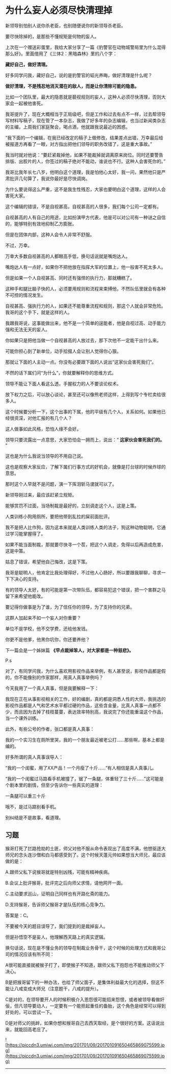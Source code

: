 # 为什么妄人必须尽快清理掉

新领导别怕别人说你杀老臣，也别随便说你的新领导杀老臣。

要尽快除掉的，是那些不懂规矩是何物的妄人。

上次在一个赠送彩蛋里，我给大家分享了一篇《豹警官在动物城警局里为什么混得那么好》。里面借用了《三体2：黑暗森林》里的八个字：

 **藏好自己，做好清理。**

好多同学问我，藏好自己，说的是豹警官的韬光养晦，做好清理是什么呢？

 **做好清理，不是残忍地消灭潜在的敌人，而是让你清除可能的隐患。**

比如一个团队里，最大的隐患就是藐视规则的妄人，这种人必须尽快清理，否则大家会一起被他害死。

我哥提升了，现在大概相当于正局级吧，但是工作和过去有点不一样，过去帮领导写材料写稿子，现在管了一本杂志，我做了好多年的杂志编辑，也当过新闻类杂志的主编，上周我们家庭聚会，喝点酒，他就跟我说最近的困惑。

“我下面的一个编辑，在我已经改定的稿子上做修改，结果差点出错，万幸最后给被报道方再看了一眼，对方指出把他们领导的职务改错了，这是重大事故。”

我当时就对他说：“要赶紧裁掉他，如果不能裁掉就调离原来岗位。同时还要警告排版、出胶片的人，你签过的稿子绝对不能动，谁说也不行。这种人会害死你的。”

我哥比我年长七八岁，他明白这个道理，我是怕他心太好，我一问，果然他只是严肃批评几句算了，我说你最好是尽快调岗。

为什么要说得这么严重，这不是我生性残忍，大家也要明白这个道理，这样的人会害死大家。

这个编辑的错误，不是自视甚高，自视甚高的人很多，我们每个公司一定都有。

自视甚高的人有自己的用途，比如扮演甲方代表，他是可以对公司有一种谜之自信的，能够特别有效地抑制乙方膨胀。

但是在团体内部，这种人会令人非常不舒服。

不过，万幸。

万幸大多数自视甚高的人都眼高手低，换句话说就是嘴炮达人。

嘴炮达人有一点好，如果你不把他放在指挥大军的位置上，他一般害不死太多人。

但是如果一个人自视甚高、同时还有强悍的执行力，那就糟糕了。

这种手和腿比脑子快的人，必须要用规则和流程来束缚他，不然队伍里就会有各种不可控的情况发生。

自视甚高、强执行力的人，如果还不能尊重流程和规则，那这个人就会非常危险。我哥的这个手下，就是这样的人。

我跟我哥说，这事能做出来，他不是一个简单的逞能者，他是自视过高、动手能力强和无法无天的妄人。

你如果只是把他当做一个自视甚高的人放过去，那下次他不一定能干出什么来。

可能你担心到了新单位，动手拾掇人会让别人觉得你心狠。

那就让下面的人主动一点。你没有必要跟下面的人说出“这家伙会害死我们”。

不然的话下属们问“为什么”，你就要解释你的思维方式。

领导不能让下面人看这么透，手握权力的人不要谈论权术。

放下权力之后，可以放心谈论，甚至还可以像熊老师这样，上得到写个专栏卖给很多人。

这个时候要分析一下，这个出事的下属，他的平级有几个人，关系如何。如果他已经很资深，对他汇报的有几个人？

这人做事如此风格，恐怕人缘不会好。

领导只要流露出一点意思，大家恐怕会一拥而上，说出：“ **这家伙会害死我们的。** ”

这也是为什么我说当领导的不用自己说。

这也是观察大家反应，了解下属们行事方式的好机会，就像是打台球的时候炸球的意思。

那时这个人早就不是问题，演一下挥泪斩马谡就可以了。

新领导刚过来，最应该赶紧立规矩。

能够赏罚不过面，当场制裁是最好的，立刻调走这个人，这是上策。

人类训练小狗用厕所，要把他带到乱拉的屎前面批评。

我不是把人比作狗，因为这本来就是人类训练人类的法子，狗这种动物聪明，它通过学习能掌握得了。

如果不能当面制裁，那就要尽快寻一个茬，把这个人调走，免得以后再造成危害，这是中策。

姑息了错误，希望他自己悔改，这是下策。

我哥是聪明人，他肯定比我处理得好，不过他人心肠好，所以要跟我聊聊，寻求一下下决心的支持。

有的领导人太好，有的可能是第一次带队伍，都容易犯这个错误，把一个害群之马留下来希望他能改。

要记得你做事是为了谁，为了信任你的领导，为了支持你的兄弟。

这群人加起来不如一个妄人对你重要？

单位不是学校，他不交学费，还给他发钱。

你更不是他爹，他黑你坑你，你还要养他？

下一篇会是一个姊妹篇 **《早点裁掉笨人，对大家都是一种慈悲》。**

P.s

对了，有同学问我，为什么喜欢用影视作品来举例，有人甚至说，影视作品都是假的，你不能像别的作家那样，用真人真事举例吗？

今天我用了一个真人真事，但是我要解释一下：

我现在正在从事影视相关的工作，好的编剧，真的都是洞悉人性的大师，我挑选的影视作品都是人气和艺术水平都过硬的作品，这些含金量，比真人真事一点都不少，而且因为去掉了枝枝蔓蔓，表达效率特别高，我说完了你还能重温这个作品，当一个课外训练。

此外，有些公号的作者，张口都是真人真事：

我的一个实习生在厕所里哭，我的一个朋友最近被老公打……那些啊，基本上都是编的。

好多所谓的真人真事误导人：

“我的一个闺蜜，用了XX产品！一个月瘦了十斤……”有人相信是真人真事儿。

“我的一个闺蜜过马路看手机被撞了，锯了一条腿，体重轻了三十斤……”这可能是个剧本里的剧情，但至少告诉你一些真实的道理：

一条腿可以重三十斤

哦不，是过马路别看手机。

别纠结是不是故事，看道理。

## 习题

猴哥打死了拦路抢劫的土匪，师父对他不服从命令表现出了高度不满，他想驱逐大师兄的念头连沙僧和白马都感受到了。这个时候天蓬元帅如果想当大师兄，最应该做的是：

A.跟师父私下说猴哥就是特别凶残，可能有精神疾病。

B.会议上批评猴哥，批评完之后向师父求情，请他网开一面。

C.主动要求巡山，证明自己同样也有开路化斋的能力。

D.支持猴哥，告诉师父猴哥才是队伍的核心竞争力。

答案是：C。

不要被今天的题目误导了，我们提到的是裁掉妄人。

但是孙悟空不是妄人，他理解西天路上的真实逻辑。

换句话说，现在是不懂业务的领导在制裁业务骨干，这个时候的处理方式和我哥公司的情况应该有所不同：

A很可能直接就被猴子打了，即使猴子不知道，跟师父私下抱怨也不能推动师父下决心。

B是把猴哥留下的一种办法，也给了师父面子，是集体利益最大化的选择，但这不能让八戒变成大师兄（注意题干，八戒的提升）。

C是对的，在领导要开人的时候积极介入恩怨很可能招来怨恨，或者被领导看做奸佞，但凡领导要动人，一定要有一个能担起重任的备胎，这个角色是经常可以得到好处的，可以尝试一下。

D是对师父的挑衅，如果你想和猴哥自己去西天取经，是个很好的方案。这话说出来，就能回高老庄了。

![https://piccdn3.umiwi.com/img/201701/09/201701091650465869075599.jpg](https://piccdn3.umiwi.com/img/201701/09/201701091650465869075599.jpg)

---

